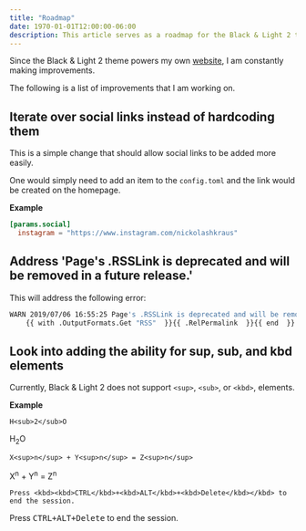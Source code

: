 ```yaml
---
title: "Roadmap"
date: 1970-01-01T12:00:00-06:00
description: This article serves as a roadmap for the Black & Light 2 theme.
---
```


Since the Black & Light 2 theme powers my own [website](https://nickolaskraus.io), I am constantly making improvements.

The following is a list of improvements that I am working on.

## Iterate over social links instead of hardcoding them

This is a simple change that should allow social links to be added more easily.

One would simply need to add an item to the `config.toml` and the link would be created on the homepage.

**Example**

```toml
[params.social]
  instagram = "https://www.instagram.com/nickolashkraus"
```

## Address 'Page's .RSSLink is deprecated and will be removed in a future release.'

This will address the following error:

```bash
WARN 2019/07/06 16:55:25 Page's .RSSLink is deprecated and will be removed in a future release. Use the Output Format's link, e.g. something like:
    {{ with .OutputFormats.Get "RSS"  }}{{ .RelPermalink  }}{{ end  }}.
```

## Look into adding the ability for sup, sub, and kbd elements

Currently, Black & Light 2 does not support `<sup>`, `<sub>`, or `<kbd>`, elements.

**Example**

```
H<sub>2</sub>O
```

H<sub>2</sub>O

```
X<sup>n</sup> + Y<sup>n</sup> = Z<sup>n</sup>
```

X<sup>n</sup> + Y<sup>n</sup> = Z<sup>n</sup>

```
Press <kbd><kbd>CTRL</kbd>+<kbd>ALT</kbd>+<kbd>Delete</kbd></kbd> to end the session.
```

Press <kbd><kbd>CTRL</kbd>+<kbd>ALT</kbd>+<kbd>Delete</kbd></kbd> to end the session.
